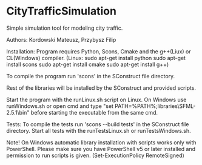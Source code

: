 # CityTrafficSimulation
Simple simulation tool for modeling city traffic.

Authors: Kordowski Mateusz, Przybysz Filip

Installation:
Program requires Python, Scons, Cmake and the g++(Liux) or CL(Windows) compiler.
(Linux:
sudo apt-get install python
sudo apt-get install scons
sudo apt-get install cmake
sudo apt-get install g++)

To compile the program run 'scons' in the SConstruct file directory.

Rest of the libraries will be installed by the SConstruct and provided scripts.

Start the program with the runLinux.sh script on Linux.
On Windows use runWindows.sh or open cmd and type "set PATH=%PATH%;libraries\SFML-2.5.1\bin" before starting the executable from the same cmd.

Tests:
To compile the tests run 'scons --build tests' in the SConstruct file directory.
Start all tests with the runTestsLinux.sh or runTestsWindows.sh.

Note!
On Windows automatic library installation with scripts works only with PowerShell.
Please make sure you have PowerShell v5 or later installed and permission to run scripts is given.
(Set-ExecutionPolicy RemoteSigned)
